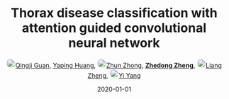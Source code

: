 ---
title: "Thorax disease classification with attention guided convolutional neural network"
collection: publications
permalink: /publication/Thorax-d2020
date: 2020-01-01
doi: 10.1016/j.patrec.2019.11.040
keywords: 
venue: 'Pattern Recognition Letters'
paperurl: 'https://zdzheng.xyz/files/Guan_PRL20.pdf'
author: '<a href="https://zdzheng.xyz/authors/Qingji-Guan" class="author"> <img src="https://zdzheng.xyz/files/qingji-guan.jpeg" alt="Qingji-Guan" style="border-radius: 50%; height:20px; width:20px">Qingji Guan</a>, <a href="https://zdzheng.xyz/authors/Yaping-Huang" class="author">Yaping Huang</a>, <a href="https://zdzheng.xyz/authors/Zhun-Zhong" class="author"> <img src="https://zdzheng.xyz/files/zhun-zhong.jpeg" alt="Zhun-Zhong" style="border-radius: 50%; height:20px; width:20px">Zhun Zhong</a>, <strong><a href="https://zdzheng.xyz/authors/Zhedong-Zheng" class="author">Zhedong Zheng</a></strong>, <a href="https://zdzheng.xyz/authors/Liang-Zheng" class="author"> <img src="https://zdzheng.xyz/files/liang-zheng.jpeg" alt="Liang-Zheng" style="border-radius: 50%; height:20px; width:20px">Liang Zheng</a>, <a href="https://zdzheng.xyz/authors/Yi-Yang" class="author"> <img src="https://zdzheng.xyz/files/yi-yang.jpeg" alt="Yi-Yang" style="border-radius: 50%; height:20px; width:20px">Yi Yang</a>'
sqlauthor: '[ {"@type": "Person","name": Qingji Guan}, {"@type": "Person","name": Yaping Huang}, {"@type": "Person","name": Zhun Zhong}, {"@type": "Person","name": Zhedong Zheng}, {"@type": "Person","name": Liang Zheng}, {"@type": "Person","name": Yi Yang}, ]'
citation: ' Qingji Guan,  Yaping Huang,  Zhun Zhong,  Zhedong Zheng,  Liang Zheng,  Yi Yang, &quot;Thorax disease classification with attention guided convolutional neural network.&quot; Pattern Recognition Letters, 2020. DOI: 10.1016/j.patrec.2019.11.040'
pub_year: '2020'
bib: >
    @article{guan2020thorax,<br>author = "Guan, Qingji and Huang, Yaping and Zhong, Zhun and Zheng, Zhedong and Zheng, Liang and Yang, Yi",<br>doi = "10.1016/j.patrec.2019.11.040",<br>title = "Thorax disease classification with attention guided convolutional neural network",<br>journal = "Pattern Recognition Letters",<br>volume = "131",<br>pages = "38--45",<br>year = "2020",<br>url = "https://zdzheng.xyz/files/Guan\_PRL20.pdf",<br>publisher = "Elsevier"
    }

---